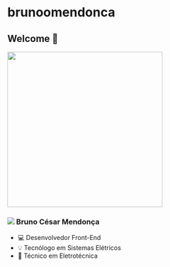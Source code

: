 # brunoomendonca

## Welcome :speech_balloon: 



<img width="350px" src="https://camo.githubusercontent.com/dfb42ac5b1b8a20d93b0dff4aca172a0c31d0c0ed79ee6881d4879c2f4080f99/68747470733a2f2f7468756d62732e6766796361742e636f6d2f466c61776c6573734661696e7442756c6c2e77656270" />


###  [<img src="https://img.icons8.com/color/30/000000/linkedin.png">](https://www.linkedin.com/in/brunopmendonca/) Bruno César Mendonça
- 💻 Desenvolvedor Front-End
- :bulb: Tecnólogo em Sistemas Elétricos
- 🗼 Técnico em Eletrotécnica 

